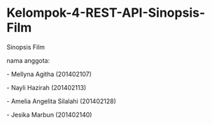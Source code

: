 # Kelompok-4-REST-API-Sinopsis-Film
Sinopsis Film
<p>nama anggota:</p> 
              <p>- Mellyna Agitha (201402107)</p>
              <p>- Nayli Hazirah (201402113)</p>
              <p>- Amelia Angelita Silalahi (201402128)</p>
              <p>- Jesika Marbun (201402140)</p>
